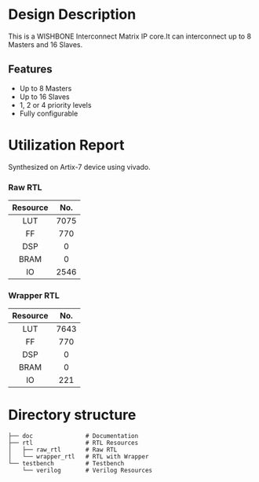 # Design Description

This is a WISHBONE Interconnect Matrix IP core.It can interconnect up to 8 Masters and 16 Slaves.

## Features

- Up to 8 Masters
- Up to 16 Slaves
- 1, 2 or 4 priority levels
- Fully configurable 

# Utilization Report
Synthesized on Artix-7 device using vivado.

### Raw RTL
|Resource| No.|
|:---:|:---:|
|LUT|7075|
|FF|770|
|DSP|0|
|BRAM|0|
|IO|2546|

### Wrapper RTL
|Resource| No.|
|:---:|:---:|
|LUT|7643|
|FF|770|
|DSP|0|
|BRAM|0|
|IO|221|

# Directory structure

    ├── doc               # Documentation
    ├── rtl               # RTL Resources
    │   ├── raw_rtl       # Raw RTL
    │   └── wrapper_rtl   # RTL with Wrapper
    └── testbench         # Testbench
        └── verilog       # Verilog Resources
